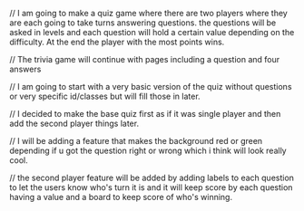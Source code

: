 // I am going to make a quiz game where there are two players where they are each going to take turns answering questions. the questions will be asked in levels and each question will hold a certain value depending on the difficulty. At the end the player with the most points wins.

// The trivia game will continue with pages including a question and four answers

// I am going to start with a very basic version of the quiz without questions or very specific id/classes but will fill those in later.

// I decided to make the base quiz first as if it was single player and then add the second player things later.

// I will be adding a feature that makes the background red or green depending if u got the question right or wrong which i think will look really cool.

// the second player feature will be added by adding labels to each question to let the users know who's turn it is and it will keep score by each question having a value and a board to keep score of who's winning.
